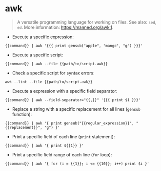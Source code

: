 # awk

> A versatile programming language for working on files.
> See also: `sed`, `ed`.
> More information: <https://manned.org/awk.1>.

- Execute a specific expression:

`{{command}} | awk '{{{ print gensub("apple", "mango", "g") }}}'`

- Execute a specific script:

`{{command}} | awk --file {{path/to/script.awk}}`

- Check a specific script for syntax errors:

`awk --lint --file {{path/to/script.awk}}`

- Execute a expression with a specific field separator:

`{{command}} | awk --field-separator="{{,}}" '{{{ print $1 }}}'`

- Replace a string with a specific replacement for all lines (`gensub` function):

`{{command}} | awk '{ print gensub("{{regular_expression}}", "{{replacement}}", "g") }'`

- Print a specific field of each line (`print` statement):

`{{command}} | awk '{ print ${{1}} }'`

- Print a specific field range of each line (`for` loop):

`{{command}} | awk '{ for (i = {{1}}; i <= {{10}}; i++) print $i }'`
